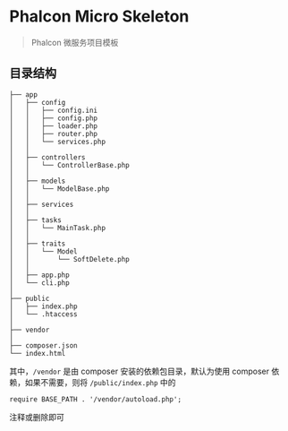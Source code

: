 # Phalcon Micro Skeleton

> Phalcon 微服务项目模板

## 目录结构

```
├── app
│   ├── config
│   │   ├── config.ini
│   │   ├── config.php
│   │   ├── loader.php
│   │   ├── router.php
│   │   └── services.php
│   │
│   ├── controllers
│   │   └── ControllerBase.php
│   │
│   ├── models
│   │   └── ModelBase.php
│   │
│   ├── services
│   │
│   ├── tasks
│   │   └── MainTask.php
│   │
│   ├── traits
│   │   └── Model
│   │       └── SoftDelete.php
│   │
│   ├── app.php
│   └── cli.php
│
├── public
│   ├── index.php
│   └── .htaccess
│
├── vendor
│
├── composer.json
└── index.html
```

其中，`/vendor` 是由 composer 安装的依赖包目录，默认为使用 composer 依赖，如果不需要，则将 `/public/index.php` 中的

```
require BASE_PATH . '/vendor/autoload.php';
```

注释或删除即可